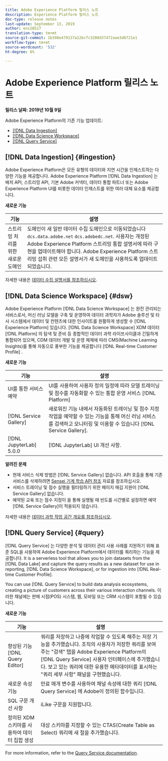 ```yaml
---
title: Adobe Experience Platform 릴리스 노트
description: Experience Platform 릴리스 노트
doc-type: release notes
last-update: September 13, 2019
author: ens28527
translation-type: tm+mt
source-git-commit: 1b398e479137a12bcfc3208d37472aae3d6721e1
workflow-type: tm+mt
source-wordcount: '532'
ht-degree: 6%

---
```



# Adobe Experience Platform 릴리스 노트

**릴리스 날짜: 2019년 10월 9일**

Adobe Experience Platform의 기존 기능 업데이트:

* [[!DNL Data Ingestion]](#ingestion)
* [[!DNL Data Science Workspace]](#dsw)
* [[!DNL Query Service]](#query)

## [!DNL Data Ingestion] {#ingestion}

Adobe Experience Platform은 모든 유형의 데이터와 지연 시간을 인제스트하는 다양한 기능을 제공합니다. Adobe Experience Platform [!DNL Data Ingestion] 는 배치 API, 스트리밍 API, 기본 Adobe 커넥터, 데이터 통합 파트너 또는 Adobe Experience Platform UI를 비롯한 데이터 인제스트를 위한 여러 대체 요소를 제공합니다.

**새로운 기능**

| 기능 | 설명 |
| ----------- | ---------- |
| 스트리밍 처리를 위한 새로운 도메인 | 도메인이 새 일반 데이터 수집 도메인으로 이동되었습니다 `dcs.data.adobe.net` `dcs.adobedc.net`. 사용자는 개정된 Adobe Experience Platform 스트리밍 통합 설명서에 따라 구현을 업데이트해야 합니다. Adobe Experience Platform 스트리밍 섭취 관련 모든 설명서가 새 도메인을 사용하도록 업데이트되었습니다. |

자세한 내용은 [데이터 수집 설명서를 참조하십시오](../../ingestion/home.md).

## [!DNL Data Science Workspace] {#dsw}

Adobe Experience Platform [!DNL Data Science Workspace] 는 완전 관리되는 서비스로서, 머신 러닝 모델을 구축 및 운영하여 데이터 과학자가 Adobe 솔루션 및 타사 시스템에서 데이터 및 컨텐츠에 대한 인사이트를 원활하게 생성할 수 [!DNL Experience Platform] 있습니다. [!DNL Data Science Workspace] XDM 데이터 [!DNL Platform] 의 탐색 및 준비 등 종합적인 데이터 과학 라이프사이클과 긴밀하게 통합되어 있으며, CDM 데이터 개발 및 운영 체제에 따라 CMS(Machine Learning Insights)를 통해 자동으로 풍부한 기능을 제공합니다 [!DNL Real-time Customer Profile] .

**새로운 기능**

| 기능 | 설명 |
| -----------| ---------- |
| UI를 통한 서비스 예약 | UI를 사용하여 사용자 정의 일정에 따라 모델 트레이닝 및 점수를 자동화할 수 있는 통합 운영 서비스 [!DNL Platform] |
| [!DNL Service Gallery] | 새로워진 기능 내에서 자동화된 트레이닝 및 점수 지정 작업을 예약할 수 있는 기능을 통해 머신 러닝 서비스를 검색하고 모니터링 및 이용할 수 있습니다 [!DNL Service Gallery]. |
| [!DNL JupyterLab] 5.0.0 | [!DNL JupyterLab] UI 개선 사항. |

**알려진 문제**

* 현재 서비스 삭제 방법은 [!DNL Service Gallery] 없습니다. API 호출을 통해 기존 서비스를 삭제하려면 [Sensei 기계 학습 API 참조](https://www.adobe.io/apis/experienceplatform/home/api-reference.html#!acpdr/swagger-specs/sensei-ml-api.yaml) 자료를 참조하십시오.
* 서비스 트레이닝 및 점수 실행을 필터링하기 위한 페이지 매김 지원이 [!DNL Service Gallery] 없습니다.
* 예약된 교육 또는 점수 지정이 을 통해 실행될 때 빈도를 시간별로 설정하면 예약 [!DNL Service Gallery]이 적용되지 않습니다.

자세한 내용은 [데이터 과학 작업 공간 개요를 참조하십시오](../../data-science-workspace/home.md).

## [!DNL Query Service] {#query}

[!DNL Query Service] 는 다양한 분석 및 데이터 관리 사용 사례를 지원하기 위해 표준 SQL을 사용하여 Adobe Experience Platform에서 데이터를 쿼리하는 기능을 제공합니다. It is a serverless tool that allows you to join datasets from the [!DNL Data Lake] and capture the query results as a new dataset for use in reporting, [!DNL Data Science Workspace], or for ingestion into [!DNL Real-time Customer Profile].

You can use [!DNL Query Service] to build data analysis ecosystems, creating a picture of customers across their various interaction channels. 이러한 채널에는 판매 시점(POS) 시스템, 웹, 모바일 또는 CRM 시스템이 포함될 수 있습니다.

**새로운 기능**

| 기능 | 설명 |
| -----------| ---------- |
| 향상된 기능 [!DNL Query Editor] | 쿼리를 저장하고 나중에 작업할 수 있도록 해주는 저장 기능을 추가했습니다. 조직의 사용자가 저장한 쿼리를 보여주는 &quot;검색&quot; 탭을 Adobe Experience Platform의 [!DNL Query Service] 사용자 인터페이스에 추가했습니다. 보고 있는 쿼리에 대한 유용한 메타데이터를 표시하는 &quot;쿼리 세부 사항&quot; 패널을 구현했습니다. |
| 새로운 속성 기능 | 만료 매개 변수를 사용하여 채널 속성에 대한 쿼리 [!DNL Query Service] 에 Adobe이 정의된 함수입니다. |
| SQL 구문 개선 사항 | iLike 구문을 지원합니다. |
| 정의된 XDM 스키마를 사용하여 데이터 집합 생성 | 대상 스키마를 지정할 수 있는 CTAS(Create Table as Select) 쿼리에 새 절을 추가했습니다. |

For more information, refer to the [Query Service documentation](../../query-service/home.md).
